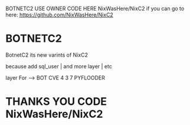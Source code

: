 BOTNETC2 USE OWNER CODE HERE NixWasHere/NixC2
if you can go to here:
https://github.com/NixWasHere/NixC2

# BOTNETC2
BotnetC2 its new varints of NixC2

because add sql_user | and more layer | etc

layer
For -->
    BOT CVE 4 3 7 PYFLOODER

# THANKS YOU CODE NixWasHere/NixC2 #
